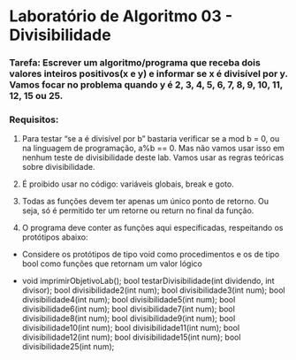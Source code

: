 # Laboratório de Algoritmo 03 - Divisibilidade

### Tarefa: Escrever um algoritmo/programa que receba dois valores inteiros positivos(x e y) e informar se x é divisível por y. Vamos focar no problema quando y é 2, 3, 4, 5, 6, 7, 8, 9, 10, 11, 12, 15 ou 25.

### Requisitos: 
   1. Para testar “se a é divisível por b” bastaria verificar se a mod b = 0, ou na linguagem de programação, a%b == 0. Mas não vamos usar isso em nenhum teste de divisibilidade deste lab. Vamos usar as regras teóricas sobre divisibilidade.

   2. É proibido usar no código: variáveis globais, break e goto.

   3. Todas as funções devem ter apenas um único ponto de retorno. Ou seja, só é permitido ter um retorne ou return no final da função.

   4. O programa deve conter as funções aqui especificadas, respeitando os protótipos abaixo:
   
   * Considere os protótipos de tipo void como procedimentos e os de tipo bool como funções que retornam um valor lógico
   
   * void imprimirObjetivoLab();
      bool testarDivisibilidade(int dividendo, int divisor);
      bool divisibilidade2(int num);
      bool divisibilidade3(int num);
      bool divisibilidade4(int num);
      bool divisibilidade5(int num);
      bool divisibilidade6(int num);
      bool divisibilidade7(int num);
      bool divisibilidade8(int num);
      bool divisibilidade9(int num);
      bool divisibilidade10(int num);
      bool divisibilidade11(int num);
      bool divisibilidade12(int num);
      bool divisibilidade15(int num);
      bool divisibilidade25(int num);
   
